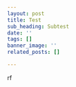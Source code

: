 ```yaml
---
layout: post
title: Test
sub_heading: Subtest
date: ''
tags: []
banner_image: ''
related_posts: []

---
```

rf